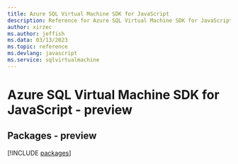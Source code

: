 ```yaml
---
title: Azure SQL Virtual Machine SDK for JavaScript
description: Reference for Azure SQL Virtual Machine SDK for JavaScript
author: xirzec
ms.author: jeffish
ms.data: 03/13/2023
ms.topic: reference
ms.devlang: javascript
ms.service: sqlvirtualmachine
---
```

# Azure SQL Virtual Machine SDK for JavaScript - preview
## Packages - preview
[!INCLUDE [packages](sql-virtual-machine-index.md)]